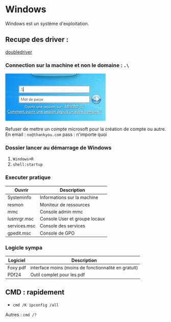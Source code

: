 # Windows 

Windows est un système d'exploitation.

## Recupe des driver : 

[doubledriver](https://www.pcastuces.com/logitheque/double_driver.htm)

### Connection sur la machine et non le domaine : `.\`

![local connect](images/windowsLocalConnect.jpg)

Refuser de mettre un compte microsoft pour la création de compte ou autre.
En email : `no@thankyou.com`
pass : n'importe quoi

### Dossier lancer au démarrage de Windows

1. `Windows+R`
2. `shell:startup`

### Executer pratique

| Ouvrir      | Description                   |
| ----------- | ----------------------------- |
| Systeminfo  | Informations sur la machine   |
| resmon      | Moniteur de ressources        |
| mmc         | Console admin mmc             |
| lusmrgr.msc | Console User et groupe locaux |
| services.msc| Console des services          |
| gpedit.msc  | Console de GPO                |


### Logicle sympa 

| Logiciel | Description                                          |
| -------- | ---------------------------------------------------- |
| Foxy pdf | interface moins (moins de fonctionnalité en gratuit) |
| PDf24    | Outil complet pour les pdf                           |


## CMD : rapidement

- `cmd /K ipconfig /all`
  



Autres : `cmd /?`